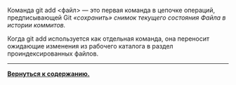 Команда git add <файл> — это первая команда в цепочке операций, предписывающей Git *«сохранить» снимок текущего состояния Файла в истории коммитов.*

 Когда git add используется как отдельная команда, она переносит ожидающие изменения из рабочего каталога в раздел проиндексированных файлов.

-----

[**Вернуться к содержанию.**](./readme.md)

